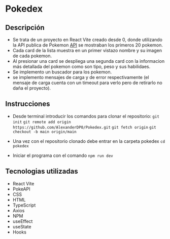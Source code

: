 # Pokedex

## Descripción

- Se trata de un proyecto en React Vite creado desde 0, donde utilizando la API publica de Pokemon [API]([https://pokeapi.co/api/v2/pokemon](https://pokeapi.co/)) se mostraban los primeros 20 pokemon.
- Cada card de la lista muestra en un primer vistazo nombre y su imagen de cada pokemon.
- Al presionar una card se despliega una segunda card con la informacion más detallada del pokemon como son tipo, peso y sus habilidaes.
- Se implemento un buscador para los pokemon.
- se implemento mensajes de carga y de error respectivamente (el mensaje de carga cuenta con un timeout para verlo pero de retirarlo no daña el proyecto).

## Instrucciones

- Desde terminal introducir los comandos para clonar el repositorio:
  `git init`
  `git remote add origin https://github.com/AlexanderDP0/Pokedex.git`
  `git fetch origin`
  `git checkout -b main origin/main`

- Una vez con el repositorio clonado debe entrar en la carpeta pokedex `cd pokedex`

- Iniciar el programa con el comando `npm run dev`

## Tecnologias utilizadas

- React Vite
- PokeAPI
- CSS
- HTML
- TypeScript
- Axios
- NPM
- useEffect
- useState
- Hooks
